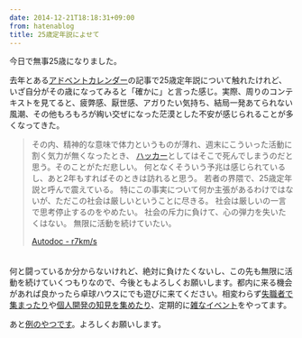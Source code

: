 ```yaml
---
date: 2014-12-21T18:18:31+09:00
from: hatenablog
title: 25歳定年説によせて
---
```


<p>今日で無事25歳になりました。</p>

<p>去年とある<a class="keyword" href="http://d.hatena.ne.jp/keyword/%A5%A2%A5%C9%A5%D9%A5%F3%A5%C8%A5%AB%A5%EC%A5%F3%A5%C0%A1%BC">アドベントカレンダー</a>の記事で25歳定年説について触れたけれど、いざ自分がその歳になってみると「確かに」と言った感じ。実際、周りのコンテキストを見てると、疲弊感、厭世感、アガりたい気持ち、結局一発あてられない風潮、その他もろもろが綯い交ぜになった茫漠とした不安が感じられることが多くなってきた。</p>

<blockquote><p> その内、精神的な意味で体力というものが薄れ、週末にこういった活動に割く気力が無くなったとき、 <a class="keyword" href="http://d.hatena.ne.jp/keyword/%A5%CF%A5%C3%A5%AB%A1%BC">ハッカー</a>としてはそこで死んでしまうのだと思う。そのことがただ悲しい。 何となくそういう予兆は感じられているし、あと2年もすればそのときは訪れると思う。 若者の界隈で、25歳定年説と呼んで震えている。 特にこの事実について何か主張があるわけではないが、ただこの社会は厳しいということに尽きる。 社会は厳しいの一言で思考停止するのをやめたい。 社会の斥力に負けて、心の弾力を失いたくはない。 無限に活動を続けていたい。</p>

<p><a href="http://r7kamura.github.io/2013/12/01/autodoc.html">Autodoc - r7km/s</a></p></blockquote>

<p>　<br/>
何と闘っているか分からないけれど、絶対に負けたくないし、この先も無限に活動を続けていくつもりなので、今後ともよろしくお願いします。都内に来る機会があれば良かったら卓球ハウスにでも遊びに来てください。相変わらず<a href="http://r7kamura.hatenablog.com/entry/2014/10/05/220445">失職者で集まったり</a>や<a href="http://nekova.hatenablog.com/entry/2014/06/28/200324">個人開発の知見を集めたり</a>、定期的に<a href="http://www.zusaar.com/event/12787004">雑なイベント</a>をやってます。</p>

<p>あと<a href="http://www.amazon.co.jp/gp/registry/wishlist/31WJYTS73D19K/ref=cm_wl_rlist_go_o?">例のやつです</a>。よろしくお願いします。</p>

